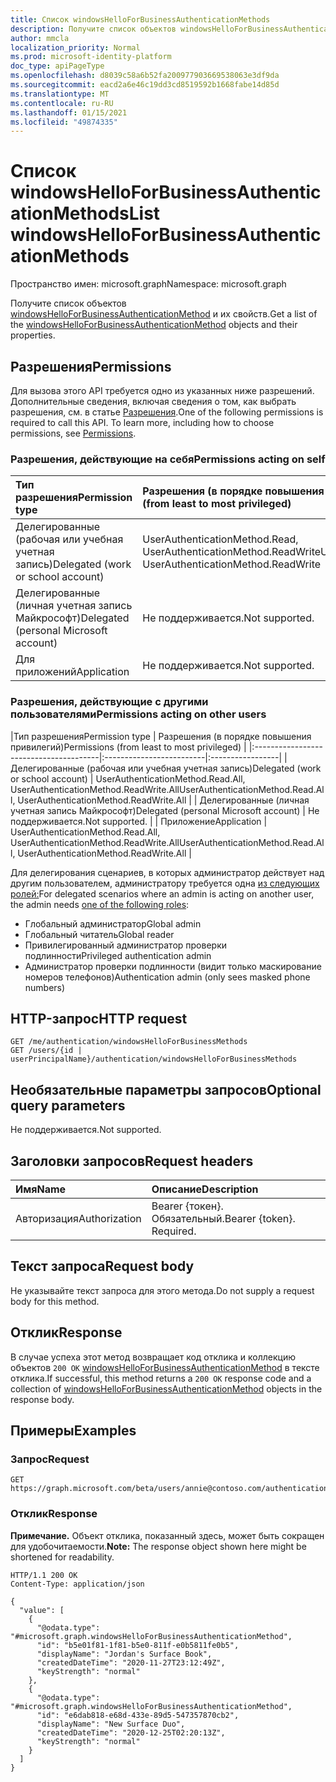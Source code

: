 ```yaml
---
title: Список windowsHelloForBusinessAuthenticationMethods
description: Получите список объектов windowsHelloForBusinessAuthenticationMethod и их свойств.
author: mmcla
localization_priority: Normal
ms.prod: microsoft-identity-platform
doc_type: apiPageType
ms.openlocfilehash: d8039c58a6b52fa200977903669538063e3df9da
ms.sourcegitcommit: eacd2a6e46c19dd3cd8519592b1668fabe14d85d
ms.translationtype: MT
ms.contentlocale: ru-RU
ms.lasthandoff: 01/15/2021
ms.locfileid: "49874335"
---
```

# <a name="list-windowshelloforbusinessauthenticationmethods"></a><span data-ttu-id="38191-103">Список windowsHelloForBusinessAuthenticationMethods</span><span class="sxs-lookup"><span data-stu-id="38191-103">List windowsHelloForBusinessAuthenticationMethods</span></span>
<span data-ttu-id="38191-104">Пространство имен: microsoft.graph</span><span class="sxs-lookup"><span data-stu-id="38191-104">Namespace: microsoft.graph</span></span>

<span data-ttu-id="38191-105">Получите список объектов [windowsHelloForBusinessAuthenticationMethod](../resources/windowshelloforbusinessauthenticationmethod.md) и их свойств.</span><span class="sxs-lookup"><span data-stu-id="38191-105">Get a list of the [windowsHelloForBusinessAuthenticationMethod](../resources/windowshelloforbusinessauthenticationmethod.md) objects and their properties.</span></span>

## <a name="permissions"></a><span data-ttu-id="38191-106">Разрешения</span><span class="sxs-lookup"><span data-stu-id="38191-106">Permissions</span></span>

<span data-ttu-id="38191-p101">Для вызова этого API требуется одно из указанных ниже разрешений. Дополнительные сведения, включая сведения о том, как выбрать разрешения, см. в статье [Разрешения](/graph/permissions-reference).</span><span class="sxs-lookup"><span data-stu-id="38191-p101">One of the following permissions is required to call this API. To learn more, including how to choose permissions, see [Permissions](/graph/permissions-reference).</span></span>

### <a name="permissions-acting-on-self"></a><span data-ttu-id="38191-109">Разрешения, действующие на себя</span><span class="sxs-lookup"><span data-stu-id="38191-109">Permissions acting on self</span></span>

|<span data-ttu-id="38191-110">Тип разрешения</span><span class="sxs-lookup"><span data-stu-id="38191-110">Permission type</span></span>      | <span data-ttu-id="38191-111">Разрешения (в порядке повышения привилегий)</span><span class="sxs-lookup"><span data-stu-id="38191-111">Permissions (from least to most privileged)</span></span>              |
|:---------------------------------------|:-------------------------|
| <span data-ttu-id="38191-112">Делегированные (рабочая или учебная учетная запись)</span><span class="sxs-lookup"><span data-stu-id="38191-112">Delegated (work or school account)</span></span>     | <span data-ttu-id="38191-113">UserAuthenticationMethod.Read, UserAuthenticationMethod.ReadWrite</span><span class="sxs-lookup"><span data-stu-id="38191-113">UserAuthenticationMethod.Read, UserAuthenticationMethod.ReadWrite</span></span> |
| <span data-ttu-id="38191-114">Делегированные (личная учетная запись Майкрософт)</span><span class="sxs-lookup"><span data-stu-id="38191-114">Delegated (personal Microsoft account)</span></span> | <span data-ttu-id="38191-115">Не поддерживается.</span><span class="sxs-lookup"><span data-stu-id="38191-115">Not supported.</span></span> |
| <span data-ttu-id="38191-116">Для приложений</span><span class="sxs-lookup"><span data-stu-id="38191-116">Application</span></span>                            | <span data-ttu-id="38191-117">Не поддерживается.</span><span class="sxs-lookup"><span data-stu-id="38191-117">Not supported.</span></span> |

### <a name="permissions-acting-on-other-users"></a><span data-ttu-id="38191-118">Разрешения, действующие с другими пользователями</span><span class="sxs-lookup"><span data-stu-id="38191-118">Permissions acting on other users</span></span>

|<span data-ttu-id="38191-119">Тип разрешения</span><span class="sxs-lookup"><span data-stu-id="38191-119">Permission type</span></span>      | <span data-ttu-id="38191-120">Разрешения (в порядке повышения привилегий)</span><span class="sxs-lookup"><span data-stu-id="38191-120">Permissions (from least to most privileged)</span></span>              |
|:---------------------------------------|:-------------------------|:-----------------|
| <span data-ttu-id="38191-121">Делегированные (рабочая или учебная учетная запись)</span><span class="sxs-lookup"><span data-stu-id="38191-121">Delegated (work or school account)</span></span>     | <span data-ttu-id="38191-122">UserAuthenticationMethod.Read.All, UserAuthenticationMethod.ReadWrite.All</span><span class="sxs-lookup"><span data-stu-id="38191-122">UserAuthenticationMethod.Read.All, UserAuthenticationMethod.ReadWrite.All</span></span> |
| <span data-ttu-id="38191-123">Делегированные (личная учетная запись Майкрософт)</span><span class="sxs-lookup"><span data-stu-id="38191-123">Delegated (personal Microsoft account)</span></span> | <span data-ttu-id="38191-124">Не поддерживается.</span><span class="sxs-lookup"><span data-stu-id="38191-124">Not supported.</span></span> |
| <span data-ttu-id="38191-125">Приложение</span><span class="sxs-lookup"><span data-stu-id="38191-125">Application</span></span>                            | <span data-ttu-id="38191-126">UserAuthenticationMethod.Read.All, UserAuthenticationMethod.ReadWrite.All</span><span class="sxs-lookup"><span data-stu-id="38191-126">UserAuthenticationMethod.Read.All, UserAuthenticationMethod.ReadWrite.All</span></span> |

<span data-ttu-id="38191-127">Для делегирования сценариев, в которых администратор действует над другим пользователем, администратору требуется одна [из следующих ролей:](/azure/active-directory/users-groups-roles/directory-assign-admin-roles#available-roles)</span><span class="sxs-lookup"><span data-stu-id="38191-127">For delegated scenarios where an admin is acting on another user, the admin needs [one of the following roles](/azure/active-directory/users-groups-roles/directory-assign-admin-roles#available-roles):</span></span>
* <span data-ttu-id="38191-128">Глобальный администратор</span><span class="sxs-lookup"><span data-stu-id="38191-128">Global admin</span></span>
* <span data-ttu-id="38191-129">Глобальный читатель</span><span class="sxs-lookup"><span data-stu-id="38191-129">Global reader</span></span>
* <span data-ttu-id="38191-130">Привилегированный администратор проверки подлинности</span><span class="sxs-lookup"><span data-stu-id="38191-130">Privileged authentication admin</span></span>
* <span data-ttu-id="38191-131">Администратор проверки подлинности (видит только маскирование номеров телефонов)</span><span class="sxs-lookup"><span data-stu-id="38191-131">Authentication admin (only sees masked phone numbers)</span></span>

## <a name="http-request"></a><span data-ttu-id="38191-132">HTTP-запрос</span><span class="sxs-lookup"><span data-stu-id="38191-132">HTTP request</span></span>

<!-- {
  "blockType": "ignored"
}
-->
``` http
GET /me/authentication/windowsHelloForBusinessMethods
GET /users/{id | userPrincipalName}/authentication/windowsHelloForBusinessMethods
```

## <a name="optional-query-parameters"></a><span data-ttu-id="38191-133">Необязательные параметры запросов</span><span class="sxs-lookup"><span data-stu-id="38191-133">Optional query parameters</span></span>

<span data-ttu-id="38191-134">Не поддерживается.</span><span class="sxs-lookup"><span data-stu-id="38191-134">Not supported.</span></span>

## <a name="request-headers"></a><span data-ttu-id="38191-135">Заголовки запросов</span><span class="sxs-lookup"><span data-stu-id="38191-135">Request headers</span></span>
|<span data-ttu-id="38191-136">Имя</span><span class="sxs-lookup"><span data-stu-id="38191-136">Name</span></span>|<span data-ttu-id="38191-137">Описание</span><span class="sxs-lookup"><span data-stu-id="38191-137">Description</span></span>|
|:---|:---|
|<span data-ttu-id="38191-138">Авторизация</span><span class="sxs-lookup"><span data-stu-id="38191-138">Authorization</span></span>|<span data-ttu-id="38191-p102">Bearer {токен}. Обязательный.</span><span class="sxs-lookup"><span data-stu-id="38191-p102">Bearer {token}. Required.</span></span>|

## <a name="request-body"></a><span data-ttu-id="38191-141">Текст запроса</span><span class="sxs-lookup"><span data-stu-id="38191-141">Request body</span></span>
<span data-ttu-id="38191-142">Не указывайте текст запроса для этого метода.</span><span class="sxs-lookup"><span data-stu-id="38191-142">Do not supply a request body for this method.</span></span>

## <a name="response"></a><span data-ttu-id="38191-143">Отклик</span><span class="sxs-lookup"><span data-stu-id="38191-143">Response</span></span>

<span data-ttu-id="38191-144">В случае успеха этот метод возвращает код отклика и коллекцию объектов `200 OK` [windowsHelloForBusinessAuthenticationMethod](../resources/windowshelloforbusinessauthenticationmethod.md) в тексте отклика.</span><span class="sxs-lookup"><span data-stu-id="38191-144">If successful, this method returns a `200 OK` response code and a collection of [windowsHelloForBusinessAuthenticationMethod](../resources/windowshelloforbusinessauthenticationmethod.md) objects in the response body.</span></span>

## <a name="examples"></a><span data-ttu-id="38191-145">Примеры</span><span class="sxs-lookup"><span data-stu-id="38191-145">Examples</span></span>

### <a name="request"></a><span data-ttu-id="38191-146">Запрос</span><span class="sxs-lookup"><span data-stu-id="38191-146">Request</span></span>
<!-- {
  "blockType": "request",
  "name": "list_windowshelloforbusinessauthenticationmethod"
}
-->
``` http
GET https://graph.microsoft.com/beta/users/annie@contoso.com/authentication/windowsHelloForBusinessMethods
```


### <a name="response"></a><span data-ttu-id="38191-147">Отклик</span><span class="sxs-lookup"><span data-stu-id="38191-147">Response</span></span>
<span data-ttu-id="38191-148">**Примечание.** Объект отклика, показанный здесь, может быть сокращен для удобочитаемости.</span><span class="sxs-lookup"><span data-stu-id="38191-148">**Note:** The response object shown here might be shortened for readability.</span></span>
<!-- {
  "blockType": "response",
  "truncated": true,
  "@odata.type": "Collection(microsoft.graph.windowsHelloForBusinessAuthenticationMethod)"
}
-->
``` http
HTTP/1.1 200 OK
Content-Type: application/json

{
  "value": [
    {
      "@odata.type": "#microsoft.graph.windowsHelloForBusinessAuthenticationMethod",
      "id": "b5e01f81-1f81-b5e0-811f-e0b5811fe0b5",
      "displayName": "Jordan's Surface Book",
      "createdDateTime": "2020-11-27T23:12:49Z",
      "keyStrength": "normal"
    },
    {
      "@odata.type": "#microsoft.graph.windowsHelloForBusinessAuthenticationMethod",
      "id": "e6dab818-e68d-433e-89d5-547357870cb2",
      "displayName": "New Surface Duo",
      "createdDateTime": "2020-12-25T02:20:13Z",
      "keyStrength": "normal"
    }
  ]
}
```


